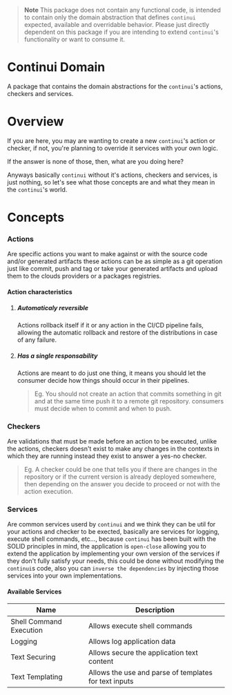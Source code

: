 > **Note** This package does not contain any functional code, is intended to contain only the domain abstraction that defines `continui` expected,  available and overridable behavior. Please just directly dependent on this package if you are intending to extend `continui`'s functionality or want to consume it.

# Continui Domain

A package that contains the domain abstractions for the `continui`'s actions, checkers and services.


# Overview

If you are here, you may are wanting to create a new `continui`'s action or checker, if not, you're planning to override it services with your own logic.

If the answer is none of those, then, what are you doing here?

Anyways basically `continui` without it's actions, checkers and services, is just nothing, so let's see what those concepts are and what they mean in the `continui`'s world.

# Concepts

### Actions

Are specific actions you want to make against or with the source code and/or generated artifacts these actions can be as simple as a git operation just like commit, push and tag or take your generated artifacts and upload them to the clouds providers or a packages registries.

#### Action characteristics

  1. ##### Automaticaly reversible
      Actions rollback itself if it or any action in the CI/CD pipeline fails, allowing the automatic rollback and restore of the distributions in case of any failure.

  2. ##### Has a single responsability
      Actions are meant to do just one thing, it means you should let the consumer decide how things should occur in their pipelines. 
        
      > Eg. You should not create an action that commits something in git and at the same time push it to a remote git repository. consumers must decide when to commit and when to push.

### Checkers

Are validations that must be made before an action to be executed, unlike the actions, checkers doesn't exist to make any changes in the contexts in which they are running instead they exist to answer a yes-no checker.

> Eg. A checker could be one that tells you if there are changes in the repository or if the current version is already deployed somewhere, then depending on the answer you decide to proceed or not with the action execution.

### Services

Are common services userd by `continui` and we think they can be util for your actions and checker to be exected, basically are services for logging, execute shell commands, etc..., because `continui` has been built with the SOLID principles in mind, the application is `open-close` allowing you to extend the application by implementing your own version of the services if they don't fully satisfy your needs, this could be done without modifying the `continui`s code, also you can `inverse the dependencies` by injecting those services into your own implementations.

#### Available Services

Name | Description
-----| -----------
Shell Command Execution | Allows execute shell commands
Logging | Allows log application data 
Text Securing | Allows secure the application text content
Text Templating | Allows the use and parse of templates for text inputs
